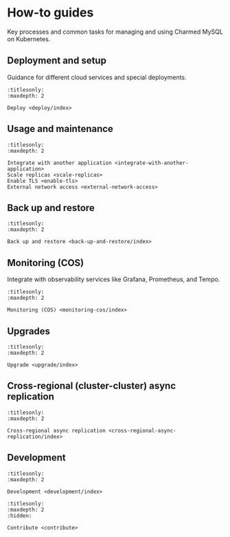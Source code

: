 # How-to guides

Key processes and common tasks for managing and using Charmed MySQL on Kubernetes.

## Deployment and setup

Guidance for different cloud services and special deployments.

```{toctree}
:titlesonly:
:maxdepth: 2

Deploy <deploy/index>
```

## Usage and maintenance

```{toctree}
:titlesonly:
:maxdepth: 2

Integrate with another application <integrate-with-another-application>
Scale replicas <scale-replicas>
Enable TLS <enable-tls>
External network access <external-network-access>
```

## Back up and restore

```{toctree}
:titlesonly:
:maxdepth: 2

Back up and restore <back-up-and-restore/index>
```

## Monitoring (COS)

Integrate with observability services like Grafana, Prometheus, and Tempo.

```{toctree}
:titlesonly:
:maxdepth: 2

Monitoring (COS) <monitoring-cos/index>
```

## Upgrades

```{toctree}
:titlesonly:
:maxdepth: 2

Upgrade <upgrade/index>
```

## Cross-regional (cluster-cluster) async replication

```{toctree}
:titlesonly:
:maxdepth: 2

Cross-regional async replication <cross-regional-async-replication/index>
```

## Development

```{toctree}
:titlesonly:
:maxdepth: 2

Development <development/index>
```

```{toctree}
:titlesonly:
:maxdepth: 2
:hidden:

Contribute <contribute>
```